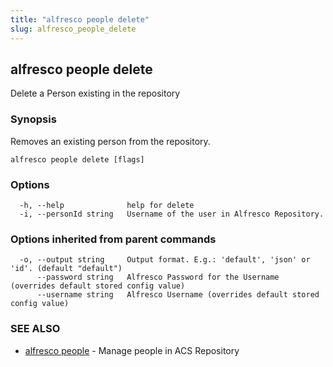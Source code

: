 ```yaml
---
title: "alfresco people delete"
slug: alfresco_people_delete
---
```

## alfresco people delete

Delete a Person existing in the repository

### Synopsis

Removes an existing person from the repository.

```
alfresco people delete [flags]
```

### Options

```
  -h, --help              help for delete
  -i, --personId string   Username of the user in Alfresco Repository.
```

### Options inherited from parent commands

```
  -o, --output string     Output format. E.g.: 'default', 'json' or 'id'. (default "default")
      --password string   Alfresco Password for the Username (overrides default stored config value)
      --username string   Alfresco Username (overrides default stored config value)
```

### SEE ALSO

* [alfresco people](alfresco_people.md)	 - Manage people in ACS Repository

